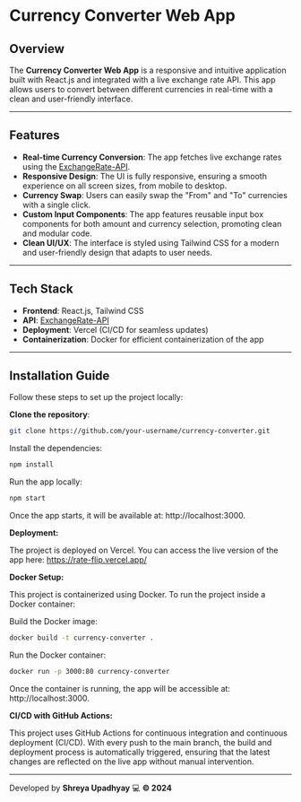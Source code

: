 # **Currency Converter Web App**

## **Overview**

The **Currency Converter Web App** is a responsive and intuitive application built with React.js and integrated with a live exchange rate API. This app allows users to convert between different currencies in real-time with a clean and user-friendly interface.

---

## **Features**

- **Real-time Currency Conversion**: The app fetches live exchange rates using the [ExchangeRate-API](https://www.exchangerate-api.com/).
- **Responsive Design**: The UI is fully responsive, ensuring a smooth experience on all screen sizes, from mobile to desktop.
- **Currency Swap**: Users can easily swap the "From" and "To" currencies with a single click.
- **Custom Input Components**: The app features reusable input box components for both amount and currency selection, promoting clean and modular code.
- **Clean UI/UX**: The interface is styled using Tailwind CSS for a modern and user-friendly design that adapts to user needs.

---

## **Tech Stack**

- **Frontend**: React.js, Tailwind CSS
- **API**: [ExchangeRate-API](https://www.exchangerate-api.com/)
- **Deployment**: Vercel (CI/CD for seamless updates)
- **Containerization**: Docker for efficient containerization of the app

---

## **Installation Guide**

Follow these steps to set up the project locally:

**Clone the repository**:
```bash
git clone https://github.com/your-username/currency-converter.git
```

Install the dependencies:
```bash
npm install
```
Run the app locally:
```bash
npm start
```
Once the app starts, it will be available at: http://localhost:3000.

**Deployment:**

The project is deployed on Vercel. You can access the live version of the app here: https://rate-flip.vercel.app/

**Docker Setup:**

This project is containerized using Docker. To run the project inside a Docker container:

Build the Docker image:
```bash
docker build -t currency-converter .
```

Run the Docker container:
```bash
docker run -p 3000:80 currency-converter
```

Once the container is running, the app will be accessible at: http://localhost:3000.

**CI/CD with GitHub Actions:**

This project uses GitHub Actions for continuous integration and continuous deployment (CI/CD). With every push to the main branch, the build and deployment process is automatically triggered, ensuring that the latest changes are reflected on the live app without manual intervention.


---

Developed by **Shreya Upadhyay** 💻 **© 2024**
